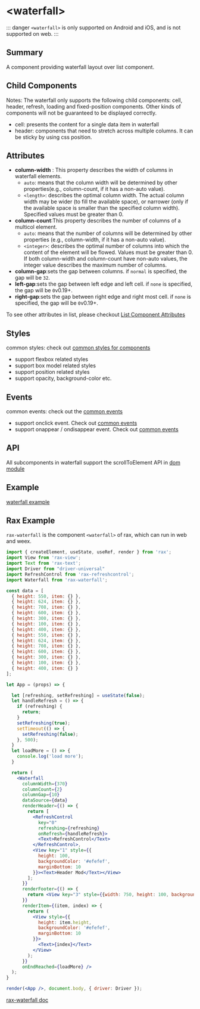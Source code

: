 # &lt;waterfall&gt;

::: danger
`<waterfall>` is only supported on Android and iOS, and is not supported on web.
:::

## Summary

A component providing waterfall layout over list component.

## Child Components

Notes: The waterfall only supports the following child components: cell, header, refresh, loading and fixed-position components. Other kinds of components will not be guaranteed to be displayed correctly.

* cell: presents the content for a single data item in waterfall
* header: components that need to stretch across multiple columns. It can be sticky by using css position.

## Attributes

* **column-width** : This property describes the width of columns in waterfall elements.
  * `auto`: means that the column width will be determined by other properties(e.g., column-count, if it has a non-auto value).
  * `<length>`: describes the optimal column width. The actual column width may be wider (to fill the available space), or narrower (only if the available space is smaller than the specified column width). Specified values must be greater than 0.
* **column-count**:This property describes the number of columns of a multicol element.
  * `auto`: means that the number of columns will be determined by other properties (e.g., column-width, if it has a non-auto value).
  * `<integer>`: describes the optimal number of columns into which the content of the element will be flowed. Values must be greater than 0. If both column-width and column-count have non-auto values, the integer value describes the maximum number of columns.
* **column-gap**:sets the gap between columns. if `normal` is specified,  the gap will be `32`.
* **left-gap**:sets the gap between left edge and left cell. if `none` is specified,  the gap will be `0`<span class="api-version">v0.19+</span>.
* **right-gap**:sets the gap between right edge and right most cell. if `none` is specified,  the gap will be `0`<span class="api-version">v0.19+</span>.

To see other attributes in list,  please checkout [List Component Attributes](./list.html)

## Styles

common styles: check out [common styles for components](/docs/styles/common-styles.html)

* support flexbox related styles
* support box model related styles
* support position related styles
* support opacity, background-color etc.

## Events

common events: check out the [common events](/docs/events/common-events.html)

* support onclick event. Check out [common events](/docs/events/common-events.html)
* support onappear / ondisappear event. Check out [common events](/docs/events/common-events.html)

## API

All subcomponents in waterfall support the scrollToElement API in [dom module](../modules/dom.html)

## Example

[waterfall example](http://dotwe.org/vue/7a9195643e9e8da352b0d879cdbe68c0)

## Rax Example

`rax-waterfall` is the component `<waterfall>` of rax, which can run in web and weex.

```jsx
import { createElement, useState, useRef, render } from 'rax';
import View from 'rax-view';
import Text from 'rax-text';
import Driver from "driver-universal"
import RefreshControl from 'rax-refreshcontrol';
import Waterfall from 'rax-waterfall';

const data = [
  { height: 550, item: {} },
  { height: 624, item: {} },
  { height: 708, item: {} },
  { height: 600, item: {} },
  { height: 300, item: {} },
  { height: 100, item: {} },
  { height: 400, item: {} },
  { height: 550, item: {} },
  { height: 624, item: {} },
  { height: 708, item: {} },
  { height: 600, item: {} },
  { height: 300, item: {} },
  { height: 100, item: {} },
  { height: 400, item: {} }
];

let App = (props) => {

  let [refreshing, setRefreshing] = useState(false);
  let handleRefresh = () => {
    if (refreshing) {
      return;
    }
    setRefreshing(true);
    setTimeout(() => {
      setRefreshing(false);
    }, 500);
  }
  let loadMore = () => {
    console.log('load more');
  }

  return (
    <Waterfall
      columnWidth={370}
      columnCount={2}
      columnGap={10}
      dataSource={data}
      renderHeader={() => {
        return [
          <RefreshControl
            key="0"
            refreshing={refreshing}
            onRefresh={handleRefresh}>
            <Text>RefreshControl</Text>
          </RefreshControl>,
          <View key="1" style={{
            height: 100, 
            backgroundColor: '#efefef', 
            marginBottom: 10
          }}><Text>Header Mod</Text></View>
        ];
      }}
      renderFooter={() => {
        return <View key="3" style={{width: 750, height: 100, backgroundColor: '#efefef', marginTop: 10}}><Text>Footer Mod</Text></View>;
      }}
      renderItem={(item, index) => {
        return (
          <View style={{
            height: item.height, 
            backgroundColor: '#efefef', 
            marginBottom: 10
          }}>
            <Text>{index}</Text>
          </View>
        );
      }}
      onEndReached={loadMore} />
  );
}

render(<App />, document.body, { driver: Driver });
```

[rax-waterfall doc](https://rax.js.org/docs/components/waterfall)

